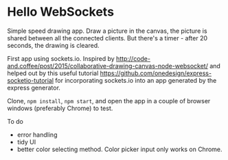 # Hello WebSockets

Simple speed drawing app. Draw a picture in the canvas, the picture is shared between all the connected clients. But there's a timer - after 20 seconds, the drawing is cleared.

First app using sockets.io. Inspired by <a href="http://code-and.coffee/post/2015/collaborative-drawing-canvas-node-websocket/">http://code-and.coffee/post/2015/collaborative-drawing-canvas-node-websocket/</a> and helped out by this useful tutorial <a href="">https://github.com/onedesign/express-socketio-tutorial</a> for incorporating sockets.io into an app generated by the express generator.

Clone, `npm install`, `npm start`, and open the app in a couple of browser windows (preferably Chrome) to test.

To do 
- error handling
- tidy UI
- better color selecting method. Color picker input only works on Chrome.
